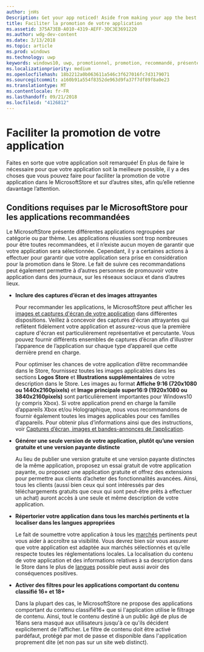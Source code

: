 ```yaml
---
author: jnHs
Description: Get your app noticed! Aside from making your app the best it can be, there are things you can do that make it easy for the Microsoft Store and other sites to showcase your app and help it get more attention.
title: Faciliter la promotion de votre application
ms.assetid: 375A73EB-A010-4319-AEFF-3DC3E3691220
ms.author: wdg-dev-content
ms.date: 3/13/2018
ms.topic: article
ms.prod: windows
ms.technology: uwp
keywords: windows10, uwp, promotionnel, promotion, recommandé, présenter, store
ms.localizationpriority: medium
ms.openlocfilehash: 18b2212a0b063611a546c3f627016fc7d3179071
ms.sourcegitcommit: a160b91a554f8352de963d9fa37f7df89f8a0e23
ms.translationtype: MT
ms.contentlocale: fr-FR
ms.lasthandoff: 09/21/2018
ms.locfileid: "4126812"
---
```

# <a name="make-your-app-easier-to-promote"></a>Faciliter la promotion de votre application


Faites en sorte que votre application soit remarquée! En plus de faire le nécessaire pour que votre application soit la meilleure possible, il y a des choses que vous pouvez faire pour faciliter la promotion de votre application dans le MicrosoftStore et sur d’autres sites, afin qu’elle retienne davantage l’attention.


## <a name="microsoft-store-requirements-for-featured-apps"></a>Conditions requises par le MicrosoftStore pour les applications recommandées

Le MicrosoftStore présente différentes applications regroupées par catégorie ou par thème. Les applications réussies sont trop nombreuses pour être toutes recommandées, et il n’existe aucun moyen de garantir que votre application sera sélectionnée. Cependant, il y a certaines actions à effectuer pour garantir que votre application sera prise en considération pour la promotion dans le Store. Le fait de suivre ces recommandations peut également permettre à d’autres personnes de promouvoir votre application dans des journaux, sur les réseaux sociaux et dans d’autres lieux.

-   **Inclure des captures d’écran et des images attrayantes**

    Pour recommander les applications, le MicrosoftStore peut afficher les [images et captures d'écran de votre application](app-screenshots-and-images.md) dans différentes dispositions. Veillez à concevoir des captures d'écran attrayantes qui reflètent fidèlement votre application et assurez-vous que la première capture d'écran est particulièrement représentative et percutante. Vous pouvez fournir différents ensembles de captures d’écran afin d’illustrer l’apparence de l’application sur chaque type d’appareil que cette dernière prend en charge.

    Pour optimiser les chances de votre application d’être recommandée dans le Store, fournissez toutes les images applicables dans les sections **Logos Store** et **Illustrations supplémentaires** de votre description dans le Store. Les images au format **Affiche 9:16 (720x1080 ou 1440x2160pixels)** et **Image principale super16:9 (1920x1080 ou 3840x2160pixels)** sont particulièrement importantes pour Windows10 (y compris Xbox). Si votre application prend en charge la famille d’appareils Xbox et/ou Holographique, nous vous recommandons de fournir également toutes les images applicables pour ces familles d’appareils. Pour obtenir plus d’informations ainsi que des instructions, voir [Captures d’écran, images et bandes-annonces de l’application](app-screenshots-and-images.md).

-   **Générer une seule version de votre application, plutôt qu’une version gratuite et une version payante distincte**

    Au lieu de publier une version gratuite et une version payante distinctes de la même application, proposez un essai gratuit de votre application payante, ou proposez une application gratuite et offrez des extensions pour permettre aux clients d’acheter des fonctionnalités avancées. Ainsi, tous les clients (aussi bien ceux qui sont intéressés par des téléchargements gratuits que ceux qui sont peut-être prêts à effectuer un achat) auront accès à une seule et même description de votre application.

-   **Répertorier votre application dans tous les marchés pertinents et la localiser dans les langues appropriées**

    Le fait de soumettre votre application à tous les [marchés](define-pricing-and-market-selection.md) pertinents peut vous aider à accroître sa visibilité. Vous devrez bien sûr vous assurer que votre application est adaptée aux marchés sélectionnés et qu’elle respecte toutes les réglementations locales. La localisation du contenu de votre application et des informations relatives à sa description dans le Store dans le plus de [langues](supported-languages.md) possible peut aussi avoir des conséquences positives.

-   **Activer des filtres pour les applications comportant du contenu classifié 16+ et 18+**

    Dans la plupart des cas, le MicrosoftStore ne propose des applications comportant du contenu classifié16+ que si l'application utilise le filtrage de contenu. Ainsi, tout le contenu destiné à un public âgé de plus de 16ans sera masqué aux utilisateurs jusqu'à ce qu'ils décident explicitement de l'afficher. Le filtre de contenu doit être activé pardéfaut, protégé par mot de passe et disponible dans l'application proprement dite (et non pas sur un site web distinct).



 




